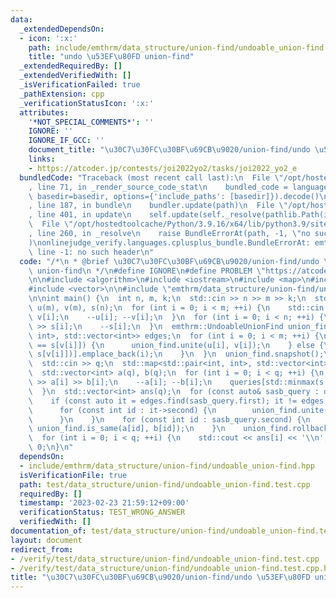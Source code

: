 ```yaml
---
data:
  _extendedDependsOn:
  - icon: ':x:'
    path: include/emthrm/data_structure/union-find/undoable_union-find.hpp
    title: "undo \u53EF\u80FD union-find"
  _extendedRequiredBy: []
  _extendedVerifiedWith: []
  _isVerificationFailed: true
  _pathExtension: cpp
  _verificationStatusIcon: ':x:'
  attributes:
    '*NOT_SPECIAL_COMMENTS*': ''
    IGNORE: ''
    IGNORE_IF_GCC: ''
    document_title: "\u30C7\u30FC\u30BF\u69CB\u9020/union-find/undo \u53EF\u80FD union-find"
    links:
    - https://atcoder.jp/contests/joi2022yo2/tasks/joi2022_yo2_e
  bundledCode: "Traceback (most recent call last):\n  File \"/opt/hostedtoolcache/Python/3.9.16/x64/lib/python3.9/site-packages/onlinejudge_verify/documentation/build.py\"\
    , line 71, in _render_source_code_stat\n    bundled_code = language.bundle(stat.path,\
    \ basedir=basedir, options={'include_paths': [basedir]}).decode()\n  File \"/opt/hostedtoolcache/Python/3.9.16/x64/lib/python3.9/site-packages/onlinejudge_verify/languages/cplusplus.py\"\
    , line 187, in bundle\n    bundler.update(path)\n  File \"/opt/hostedtoolcache/Python/3.9.16/x64/lib/python3.9/site-packages/onlinejudge_verify/languages/cplusplus_bundle.py\"\
    , line 401, in update\n    self.update(self._resolve(pathlib.Path(included), included_from=path))\n\
    \  File \"/opt/hostedtoolcache/Python/3.9.16/x64/lib/python3.9/site-packages/onlinejudge_verify/languages/cplusplus_bundle.py\"\
    , line 260, in _resolve\n    raise BundleErrorAt(path, -1, \"no such header\"\
    )\nonlinejudge_verify.languages.cplusplus_bundle.BundleErrorAt: emthrm/data_structure/union-find/undoable_union-find.hpp:\
    \ line -1: no such header\n"
  code: "/*\n * @brief \u30C7\u30FC\u30BF\u69CB\u9020/union-find/undo \u53EF\u80FD\
    \ union-find\n */\n#define IGNORE\n#define PROBLEM \"https://atcoder.jp/contests/joi2022yo2/tasks/joi2022_yo2_e\"\
    \n\n#include <algorithm>\n#include <iostream>\n#include <map>\n#include <utility>\n\
    #include <vector>\n\n#include \"emthrm/data_structure/union-find/undoable_union-find.hpp\"\
    \n\nint main() {\n  int n, m, k;\n  std::cin >> n >> m >> k;\n  std::vector<int>\
    \ u(m), v(m), s(n);\n  for (int i = 0; i < m; ++i) {\n    std::cin >> u[i] >>\
    \ v[i];\n    --u[i]; --v[i];\n  }\n  for (int i = 0; i < n; ++i) {\n    std::cin\
    \ >> s[i];\n    --s[i];\n  }\n  emthrm::UndoableUnionFind union_find(n);\n  std::map<std::pair<int,\
    \ int>, std::vector<int>> edges;\n  for (int i = 0; i < m; ++i) {\n    if (s[u[i]]\
    \ == s[v[i]]) {\n      union_find.unite(u[i], v[i]);\n    } else {\n      edges[std::minmax(s[u[i]],\
    \ s[v[i]])].emplace_back(i);\n    }\n  }\n  union_find.snapshot();\n  int q;\n\
    \  std::cin >> q;\n  std::map<std::pair<int, int>, std::vector<int>> queries;\n\
    \  std::vector<int> a(q), b(q);\n  for (int i = 0; i < q; ++i) {\n    std::cin\
    \ >> a[i] >> b[i];\n    --a[i]; --b[i];\n    queries[std::minmax(s[a[i]], s[b[i]])].emplace_back(i);\n\
    \  }\n  std::vector<int> ans(q);\n  for (const auto& sasb_query : queries) {\n\
    \    if (const auto it = edges.find(sasb_query.first); it != edges.end()) {\n\
    \      for (const int id : it->second) {\n        union_find.unite(u[id], v[id]);\n\
    \      }\n    }\n    for (const int id : sasb_query.second) {\n      ans[id] =\
    \ union_find.is_same(a[id], b[id]);\n    }\n    union_find.rollback();\n  }\n\
    \  for (int i = 0; i < q; ++i) {\n    std::cout << ans[i] << '\\n';\n  }\n  return\
    \ 0;\n}\n"
  dependsOn:
  - include/emthrm/data_structure/union-find/undoable_union-find.hpp
  isVerificationFile: true
  path: test/data_structure/union-find/undoable_union-find.test.cpp
  requiredBy: []
  timestamp: '2023-02-23 21:59:12+09:00'
  verificationStatus: TEST_WRONG_ANSWER
  verifiedWith: []
documentation_of: test/data_structure/union-find/undoable_union-find.test.cpp
layout: document
redirect_from:
- /verify/test/data_structure/union-find/undoable_union-find.test.cpp
- /verify/test/data_structure/union-find/undoable_union-find.test.cpp.html
title: "\u30C7\u30FC\u30BF\u69CB\u9020/union-find/undo \u53EF\u80FD union-find"
---
```

